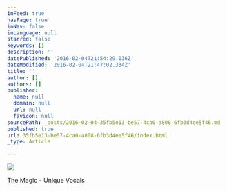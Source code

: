```yaml
---
inFeed: true
hasPage: true
inNav: false
inLanguage: null
starred: false
keywords: []
description: ''
datePublished: '2016-02-04T21:54:29.036Z'
dateModified: '2016-02-04T21:47:02.334Z'
title: ''
author: []
authors: []
publisher:
  name: null
  domain: null
  url: null
  favicon: null
sourcePath: _posts/2016-02-04-35fb5e13-be57-4ca0-a808-6fb3d4ee5f46.md
published: true
url: 35fb5e13-be57-4ca0-a808-6fb3d4ee5f46/index.html
_type: Article

---
```

![](https://the-grid-user-content.s3-us-west-2.amazonaws.com/7a1972c5-8927-4aa1-b032-98e3beb63811.jpg)

The Magic - Unique Vocals